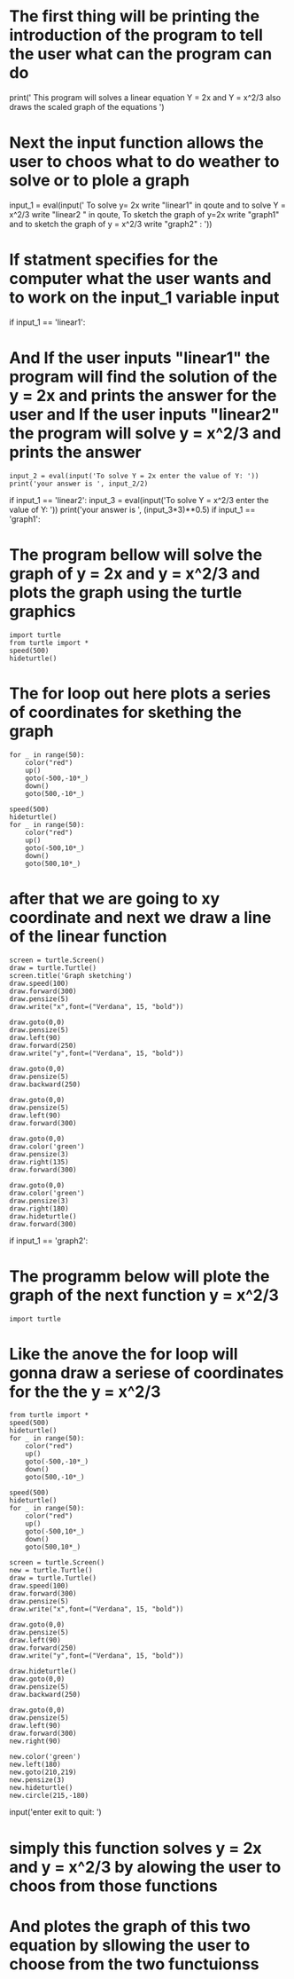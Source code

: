 # The first thing will be printing the introduction of the program to tell the user what can the program can do
print(' This program will solves a linear equation Y = 2x and Y = x^2/3 also draws the scaled graph of the equations ')
# Next the input function allows the user to choos what to do weather to solve or to plole a graph
input_1 = eval(input(' To solve y= 2x write "linear1" in qoute and to solve Y = x^2/3 write "linear2 " in qoute, To sketch the graph of y=2x write "graph1" and to sketch the graph of y = x^2/3 write "graph2" :  '))
# If statment specifies for the computer what the user wants and to work on the input_1 variable input
if input_1 == 'linear1':
# And If the user inputs "linear1" the program will find the solution of the y = 2x and prints the answer for the user and If the user inputs "linear2" the program will solve y = x^2/3 and prints the answer
    input_2 = eval(input('To solve Y = 2x enter the value of Y: '))
    print('your answer is ', input_2/2)
if input_1 == 'linear2':
    input_3 =  eval(input('To solve Y = x^2/3 enter the value of Y:  '))
    print('your answer is ', (input_3*3)**0.5)
if input_1 == 'graph1':
# The program bellow will solve the graph of y = 2x and y = x^2/3 and plots the graph using the turtle graphics 
    import turtle    
    from turtle import *
    speed(500)
    hideturtle()
# The for loop out here plots a series of coordinates for skething the graph
    for _ in range(50):
        color("red")
        up()
        goto(-500,-10*_)
        down()
        goto(500,-10*_)

    speed(500)
    hideturtle()
    for _ in range(50):
        color("red")
        up()
        goto(-500,10*_)
        down()
        goto(500,10*_)
# after that we are going to xy coordinate and next we draw a line of the linear function
    screen = turtle.Screen()
    draw = turtle.Turtle()
    screen.title('Graph sketching')
    draw.speed(100)
    draw.forward(300)
    draw.pensize(5)
    draw.write("x",font=("Verdana", 15, "bold"))
    
    draw.goto(0,0)
    draw.pensize(5)
    draw.left(90)
    draw.forward(250)
    draw.write("y",font=("Verdana", 15, "bold"))
    
    draw.goto(0,0)
    draw.pensize(5)
    draw.backward(250)
    
    draw.goto(0,0)
    draw.pensize(5)
    draw.left(90)
    draw.forward(300)
    
    draw.goto(0,0)
    draw.color('green')
    draw.pensize(3)
    draw.right(135)
    draw.forward(300)
    
    draw.goto(0,0)
    draw.color('green')
    draw.pensize(3)
    draw.right(180)
    draw.hideturtle()
    draw.forward(300)
if input_1 == 'graph2':
# The programm below will plote the graph of the next function y = x^2/3 
    import turtle
# Like the anove the for loop will gonna draw a seriese of coordinates for the the y = x^2/3
    from turtle import *
    speed(500)
    hideturtle()
    for _ in range(50):
        color("red")
        up()
        goto(-500,-10*_)
        down()
        goto(500,-10*_)

    speed(500)
    hideturtle()
    for _ in range(50):
        color("red")
        up()
        goto(-500,10*_)
        down()
        goto(500,10*_)
    
    screen = turtle.Screen()
    new = turtle.Turtle()
    draw = turtle.Turtle()
    draw.speed(100)
    draw.forward(300)
    draw.pensize(5)
    draw.write("x",font=("Verdana", 15, "bold"))
    
    draw.goto(0,0)
    draw.pensize(5)
    draw.left(90)
    draw.forward(250)
    draw.write("y",font=("Verdana", 15, "bold"))

    draw.hideturtle()
    draw.goto(0,0)
    draw.pensize(5)
    draw.backward(250)
        
    draw.goto(0,0)
    draw.pensize(5)
    draw.left(90)
    draw.forward(300)
    new.right(90)
    
    new.color('green')
    new.left(180)
    new.goto(210,219)
    new.pensize(3)
    new.hideturtle()
    new.circle(215,-180)
input('enter exit to quit: ')

# simply this function solves y = 2x and y = x^2/3 by alowing the user to choos from those functions
# And plotes the graph of this two equation by sllowing the user to choose from the two functuionss
